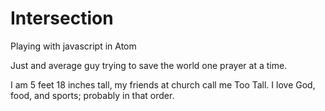 # Intersection
Playing with javascript in Atom


Just and average guy trying to save the world one prayer at a time.

I am 5 feet 18 inches tall, my friends at church call me Too Tall.  I love God, food, and sports; probably in that order.
